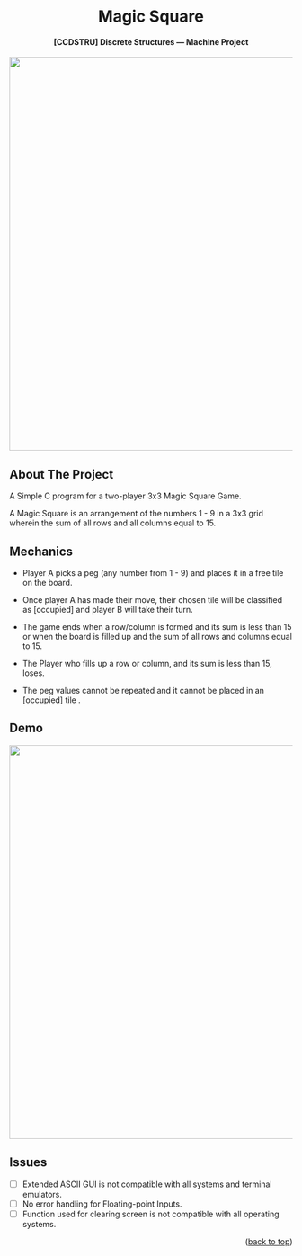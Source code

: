 <a name="readme-top"></a>
<h1 align="center">Magic Square</h3>
<h4 align="center"> [CCDSTRU] Discrete Structures — Machine Project</h4>
<div align="center"> <img src = "https://user-images.githubusercontent.com/132218960/236688418-40b74c9f-f272-4ee0-9859-e7dfc942eeca.png" width = "700"></div>

## About The Project

A Simple C program for a two-player 3x3 Magic Square Game.

A Magic Square is an arrangement of the numbers 1 - 9 in a 3x3 grid wherein the sum of all rows and all  columns equal to 15.

## Mechanics
- Player A picks a peg (any number from 1 - 9) and places it in a free tile on the board.

- Once player A has made their move, their chosen tile will be classified as [occupied] and player B will  take their turn.

- The game ends when a row/column is formed and its sum is less than 15 or when the board is filled up and the sum of all rows and columns equal to 15.

- The Player who fills up a row or column, and its sum is less than 15, loses.

- The peg values cannot be repeated and it cannot be placed in an [occupied] tile .

## Demo
<img src = "https://user-images.githubusercontent.com/132218960/236688825-6f028bd9-92e3-4edf-b9cb-d26f66a514c2.gif" width = "700">

## Issues
 - [ ] Extended ASCII GUI is not compatible with all systems and terminal emulators.
 - [ ] No error handling for Floating-point Inputs. 
 - [ ] Function used for clearing screen is not compatible with all operating systems.
 
<p align="right">(<a href="#readme-top">back to top</a>)</p>
